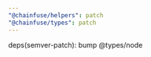 ```yaml
---
"@chainfuse/helpers": patch
"@chainfuse/types": patch
---
```


deps(semver-patch): bump @types/node
